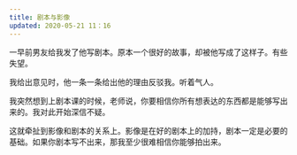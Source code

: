 ```yaml
---
title: 剧本与影像
updated: 2020-05-21 11：16
---
```


一早前男友给我发了他写剧本。原本一个很好的故事，却被他写成了这样子。有些失望。

我给出意见时，他一条一条给出他的理由反驳我。听着气人。

我突然想到上剧本课的时候，老师说，你要相信你所有想表达的东西都是能够写出来的。我对此开始深信不疑。

这就牵扯到影像和剧本的关系上。影像是在好的剧本上的加持，剧本一定是必要的基础。如果你剧本写不出来，那我至少很难相信你能够拍出来。
